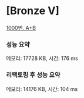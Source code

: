 # [Bronze V]

<a href="https://www.acmicpc.net/problem/1000">1000번. A+B</a>

### 성능 요약

메모리: 17728 KB, 시간: 176 ms

### 리팩토링 후 성능 요약

메모리: 14176 KB, 시간: 104 ms
	
	


